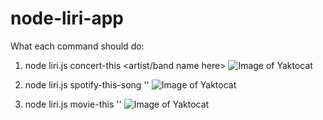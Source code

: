 # node-liri-app


What each command should do:

  1. node liri.js concert-this <artist/band name here>
    ![Image of Yaktocat](https://octodex.github.com/images/concert.png)

  2. node liri.js spotify-this-song '<song name here>'
    ![Image of Yaktocat](https://octodex.github.com/images/spotify.png)
  
  3. node liri.js movie-this '<movie name here>'
    ![Image of Yaktocat](https://octodex.github.com/images/movie.png)


